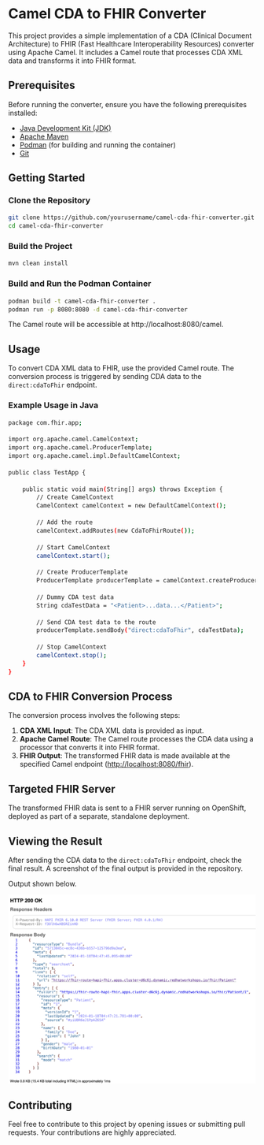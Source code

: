 # Camel CDA to FHIR Converter

This project provides a simple implementation of a CDA (Clinical Document Architecture) to FHIR (Fast Healthcare Interoperability Resources) converter using Apache Camel. It includes a Camel route that processes CDA XML data and transforms it into FHIR format.

## Prerequisites

Before running the converter, ensure you have the following prerequisites installed:

- [Java Development Kit (JDK)](https://adoptopenjdk.net/)
- [Apache Maven](https://maven.apache.org/)
- [Podman](https://podman.io/) (for building and running the container)
- [Git](https://git-scm.com/)

## Getting Started

### Clone the Repository

```bash
git clone https://github.com/yourusername/camel-cda-fhir-converter.git
cd camel-cda-fhir-converter
```

### Build the Project

```bash
mvn clean install
```

### Build and Run the Podman Container

```bash
podman build -t camel-cda-fhir-converter .
podman run -p 8080:8080 -d camel-cda-fhir-converter
```

The Camel route will be accessible at http://localhost:8080/camel.

## Usage 

To convert CDA XML data to FHIR, use the provided Camel route. The conversion process is triggered by sending CDA data to the `direct:cdaToFhir` endpoint.

### Example Usage in Java

```bash
package com.fhir.app;

import org.apache.camel.CamelContext;
import org.apache.camel.ProducerTemplate;
import org.apache.camel.impl.DefaultCamelContext;

public class TestApp {

    public static void main(String[] args) throws Exception {
        // Create CamelContext
        CamelContext camelContext = new DefaultCamelContext();

        // Add the route
        camelContext.addRoutes(new CdaToFhirRoute());

        // Start CamelContext
        camelContext.start();

        // Create ProducerTemplate
        ProducerTemplate producerTemplate = camelContext.createProducerTemplate();

        // Dummy CDA test data
        String cdaTestData = "<Patient>...data...</Patient>";

        // Send CDA test data to the route
        producerTemplate.sendBody("direct:cdaToFhir", cdaTestData);

        // Stop CamelContext
        camelContext.stop();
    }
}
```

## CDA to FHIR Conversion Process

The conversion process involves the following steps:

1. **CDA XML Input**: The CDA XML data is provided as input.
2. **Apache Camel Route**: The Camel route processes the CDA data using a processor that converts it into FHIR format.
3. **FHIR Output**: The transformed FHIR data is made available at the specified Camel endpoint ([http://localhost:8080/fhir](http://localhost:8080/fhir)).

## Targeted FHIR Server

The transformed FHIR data is sent to a FHIR server running on OpenShift, deployed as part of a separate, standalone deployment.

## Viewing the Result

After sending the CDA data to the `direct:cdaToFhir` endpoint, check the final result. A screenshot of the final output is provided in the repository. 

Output shown below.

![FHIR_HTTP_200](https://github.com/wcushen/camel-cda-fhir-converter/blob/main/200_screenshot.png?raw=true)

## Contributing

Feel free to contribute to this project by opening issues or submitting pull requests. Your contributions are highly appreciated.
